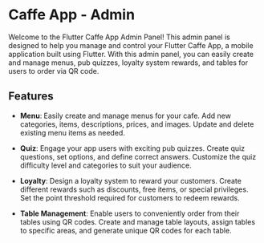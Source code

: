 # Caffe App - Admin
Welcome to the Flutter Caffe App Admin Panel! This admin panel is designed to help you manage and control your Flutter Caffe App, a mobile application built using Flutter. With this admin panel, you can easily create and manage menus, pub quizzes, loyalty system rewards, and tables for users to order via QR code.

## Features
- **Menu**: Easily create and manage menus for your cafe. Add new categories, items, descriptions, prices, and images. Update and delete existing menu items as needed.

- **Quiz**: Engage your app users with exciting pub quizzes. Create quiz questions, set options, and define correct answers. Customize the quiz difficulty level and categories to suit your audience.

- **Loyalty**: Design a loyalty system to reward your customers. Create different rewards such as discounts, free items, or special privileges. Set the point threshold required for customers to redeem rewards.

- **Table Management**: Enable users to conveniently order from their tables using QR codes. Create and manage table layouts, assign tables to specific areas, and generate unique QR codes for each table.

